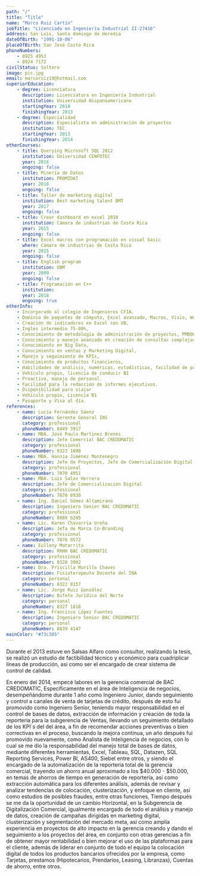 ```yaml
---
path: "/"
title: "Title"
name: "Marco Ruiz Cartín"
jobTitle: "Licenciado en Ingeniería Industrial II-27416"
address: San Luis, Santo domingo de Heredia
dateOfBirth: "1991-10-06"
placeOfBirth: San José Costa Rica
phoneNumbers:
    - 8925 4953
    - 8924 7172
civilStatus: Soltero
image: pic.jpg
email: marcoruiz10@hotmail.com
superiorEducation:
    - degree: Licenciatura
      description: Licenciatura en Ingeniería Industrial 
      institution: Universidad Hispanoamericana
      startingYear: 2010
      finishingYear: 2013
    - degree: Especialidad
      description: Especialista en administración de proyectos
      institution: TEC 
      startingYear: 2013
      finishingYear: 2014
otherCourses:
    - title: Querying Microsoft SQL 2012
      institution: Universidad CENFOTEC
      year: 2016
      ongoing: false
    - title: Minería de Datos
      institution: PROMIDAT
      year: 2016
      ongoing: false
    - title: Taller de marketing digital
      institution: Best marketing talent BMT
      year: 2017
      ongoing: false
    - title: Crear dashboard en excel 2010
      institution: Cámara de industrias de Costa Rica
      year: 2015
      ongoing: false
    - title: Excel macros con programación en visual basic
      where: Cámara de industrias de Costa Rica
      year: 2015
      ongoing: false
    - title: English program
      institution: OBM
      year: 2009
      ongoing: false
    - title: Programación en C++
      institution: 
      year: 2018
      ongoing: true
otherInfo:
    - Incorporado al colegio de Ingenieros CFIA.
    - Dominio de paquetes de cómputo, Excel avanzado, Macros, Visio, Word, Bizagi, Datazen, Tableau.
    - Creación de indicadores en Excel con VB,
    - Ingles intermedio 75-80%,
    - Conocimiento de metodología de administración de proyectos, PMBOOK, Herramientas de gestión de proyectos, conocimiento de iso 9001:2010.
    - Conocimiento y manejo avanzado en creación de consultas complejas en SQL, extracción y manejo de datos, manejo de SQL Reporting     - Services y PowerBi, As400 Qwery y Siebel,
    - Conocimiento en Big Data,
    - Conocimiento en ventas y Marketing Digital,
    - Manejo y seguimiento de KPIs,
    - Conocimiento de productos financieros,
    - Habilidades de análisis, numéricas, estadísticas, facilidad de palabra, capacidad de trabajar bajo presión,
    - Vehículo propio, licencia de conducir B1
    - Proactivo, manejo de personal.
    - Facilidad para la redacción de informes ejecutivos.
    - Disponibilidad para viajar
    - Vehículo propio, Licencia B1
    - Pasaporte y Visa al día.
references:
    - name: Lucia Fernández Sáenz
      description: Gerente General INS
      category: professional
      phoneNumber: 8449 3917
    - name: MBA. José Paulo Martínez Brenes
      description: Jefe Comercial BAC CREDOMATIC
      category: professional
      phoneNumber: 8323 1600
    - name: MBA. Hannia Jiménez Montenegro
      description: Jefe de Proyectos, Jefe de Comercialización Digital
      category: professional
      phoneNumber: 7070 4951
    - name: MBA. Luis Salas Herrera
      description: Jefe de Comercialización Digital
      category: professional
      phoneNumber: 7070 8930
    - name: Ing. Daniel Gómez Altamirano
      description: Ingeniero Senior BAC CREDOMATIC
      category: professional
      phoneNumber: 8880 6285
    - name: Lic. Karen Chavarria Ureña
      description: Jefa de Marca Co-Branding
      category: professional
      phoneNumber: 7070 9572
    - name: Eulleny Matarrita
      description: RRHH BAC CREDOMATIC
      category: professional
      phoneNumber: 8328 3902
    - name: Dra. Priscilla Murillo Chaves
      description: Fisioterapeuta Docente del INA
      category: personal
      phoneNumber: 8322 8157
    - name: Lic. Jorge Ruiz González
      description: Bufete Jurídico del Norte
      category: personal
      phoneNumber: 8327 1818
    - name: Ing. Francisco López Fuentes
      description: Ingeniero Senior BAC CREDOMATIC
      category: personal
      phoneNumber: 8839 4147
mainColor: "#73c305"
---
```

Durante el 2013 estuve en Salsas Alfaro como consultor, realizando la tesis, se realizó un estudio de factibilidad técnico y económico para cuadriplicar líneas de producción, así como ser el encargado de crear sistema de control de calidad.

En enero del 2014, empecé labores en la gerencia comercial de BAC CREDOMATIC, Específicamente en el área de Inteligencia de negocios, desempeñándome durante 1 año como Ingeniero Junior, dando seguimiento y control a canales de venta de tarjetas de crédito, después de esto fui promovido como Ingeniero Senior, teniendo mayor responsabilidad en el control de bases de datos, extracción de información y creación de toda la reportería para la subgerencia de Ventas, llevando un seguimiento detallado de los KPI´s del del área, a fin de recomendar acciones preventivas o bien correctivas en el proceso, buscando la mejora continua, un año después fui promovido nuevamente, como Analista de Inteligencia de negocios, con lo cual se me dio la responsabilidad del manejo total de bases de datos, mediante diferentes herramientas, Excel, Tableau, SQL, Datazen, SQL Reporting Services, Power BI, AS400, Siebel entre otros, y siendo el encargado de la automatización de la reporteria total de la gerencia comercial, trayendo un ahorro anual aproximado a los $40.000 - $50.000, en temas de ahorros de tiempo en generación de reportería, así como extracción automática para los diferentes análisis, además de revisar y analizar tendencias de colocación, clusterización, y enfoque en cliente, así como estudios de posibles fraudes, entre otras funciones, Tiempo después se me da la oportunidad de un cambio Horizontal, en la Subgerencia de Digitalización Comercial, igualmente encargado de todo el análisis y manejo de datos, creación de campañas dirigidas en marketing digital, clusterización y segmentación del mercado meta, así como amplia experiencia en proyectos de alto impacto en la gerencia creando y dando el seguimiento a los proyectos del área, en conjunto con otras gerencias a fin de obtener mayor rentabilidad o bien mejorar el uso de las plataformas para el cliente, además de liderar en conjunto de todo el equipo la colocación digital de todos los productos bancarios ofrecidos por la empresa, como Tarjetas, prestamos (Hipotecarios, Prendarios, Leasing, Libranzas), Cuentas de ahorro, entre otros.


